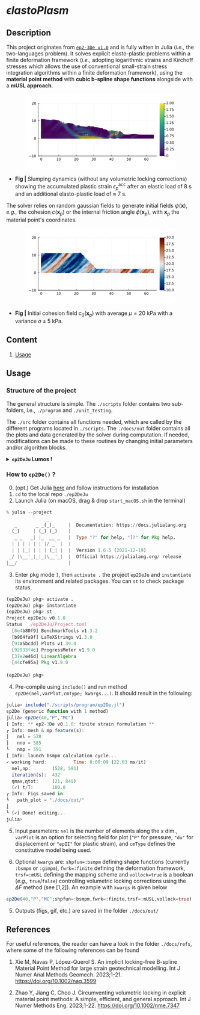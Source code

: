 <div style="max-width:500px; word-wrap:break-word;">

# ***ϵlastoPlasm*** #
## **Description** 
This project originates from [``ep2-3De v1.0``](https://github.com/ewyser/ep2-3De) and is fully witten in Julia (*i.e.,* the two-languages problem). It solves explicit elasto-plastic problems within a finite deformation framework (*i.e.,* adopting logarithmic strains and Kirchoff stresses which allows the use of conventional small-strain stress integration algorithms within a finite deformation framework), using the **material point method** with **cubic b-spline shape functions** alongside with a **mUSL approach**.

<p align="center">
  <img src="docs/img/epII.png" width="400"/>
</p>

* **Fig |** Slumping dynamics (without any volumetric locking corrections) showing the accumulated plastic strain $\epsilon_p^{\mathrm{acc}}$ after an elastic load of 8 s and an additional elasto-plastic load of $\approx$ 7 s. 

The solver relies on random gaussian fields to generate initial fields $\psi(\boldsymbol{x})$, *e.g.,* the cohesion $c(\boldsymbol{x}_p)$ or the internal friction angle $\phi(\boldsymbol{x}_p)$, with $\boldsymbol{x}_p$ the material point's coordinates. 

<p align="center">
  <img src="docs/img/c0.png" width="400"/>
</p>

* **Fig |** Initial cohesion field $c_0(\boldsymbol{x}_p)$ with average $\mu=20$ kPa with a variance $\sigma\pm5$ kPa.

## **Content**
1. [Usage](#id-section2)
<div id='id-section2'/> 

## **Usage**

### Structure of the project
The general structure is simple. The ```./scripts``` folder contains two sub-folders, i.e., ```./program``` and ```./unit_testing```. 

The ```./src``` folder contains all functions needed, which are called by the different programs located in ```./scripts```. The ```./docs/out``` folder contains all the plots and data generated by the solver during computation. If needed, modifications can be made to these routines by changing initial parameters and/or algorithm blocks. 

<details> <summary> <b> <code>ϵp2DeJu</code> Lumos ! </b> </summary>

  ```terminal
.
├── Manifest.toml
├── Project.toml
├── README.md
├── docs
│   ├── img
│   ├── out
│   └── refs
├── license
├── scripts
│   ├── program
│   │   └── ep2De.jl
│   └── unit_testing
│       ├── allocTest.jl
│       ├── kwargsTest.jl
│       └── shpfunTest.jl
├── src
│   ├── ep2DeJu.jl
│   ├── fun_fs
│   │   ├── elastoplast.jl
│   │   ├── mapsto.jl
│   │   ├── plast.jl
│   │   ├── shpfun.jl
│   │   └── solve.jl
│   ├── misc
│   │   ├── doc.jl
│   │   ├── physics.jl
│   │   ├── plot.jl
│   │   ├── rxiv
│   │   ├── setup.jl
│   │   ├── types.jl
│   │   └── utilities.jl
│   └── superInclude.jl
└── start_macOS.sh
  ```
</details>

### How to ```ϵp2De()``` ?  

0. (opt.) Get Julia [here](https://julialang.org/downloads/) and follow instructions for installation
1. ``cd`` to the local repo ```./ep2DeJu ``` 
2. Launch Julia (on macOS, drag & drop ```start_macOS.sh``` in the terminal)
```julia
% julia --project  
               _
   _       _ _(_)_     |  Documentation: https://docs.julialang.org
  (_)     | (_) (_)    |
   _ _   _| |_  __ _   |  Type "?" for help, "]?" for Pkg help.
  | | | | | | |/ _` |  |
  | | |_| | | | (_| |  |  Version 1.6.5 (2021-12-19)
 _/ |\__'_|_|_|\__'_|  |  Official https://julialang.org/ release
|__/                   |
```
3. Enter pkg mode ``` ] ```, then ``activate .`` the project ``ep2DeJu`` and ``instantiate`` its environment and related packages. You can ``st`` to check package status.
```julia
(ep2DeJu) pkg> activate .
(ep2DeJu) pkg> instantiate 
(ep2DeJu) pkg> st
Project ep2DeJu v0.1.0
Status `./ep2DeJu/Project.toml`
  [6e4b80f9] BenchmarkTools v1.3.2
  [b964fa9f] LaTeXStrings v1.3.0
  [91a5bcdd] Plots v1.39.0
  [92933f4c] ProgressMeter v1.9.0
  [37e2e46d] LinearAlgebra
  [44cfe95a] Pkg v1.8.0

(ep2DeJu) pkg>
```
4. Pre-compile using ``include()`` and run method ``ϵp2De(nel,varPlot,cmType; kwargs...)``. It should result in the following:
```julia
julia> include("./scripts/program/ep2De.jl")
ϵp2De (generic function with 1 method)
julia> ϵp2De(40,"P","MC")
[ Info: ** ϵp2-3De v0.1.0: finite strain formulation **
┌ Info: mesh & mp feature(s):
│   nel = 528
│   nno = 585
└   nmp = 591
[ Info: launch bsmpm calculation cycle...
✓ working hard:          Time: 0:00:09 (22.83 ms/it)
  nel,np:        (528, 591)
  iteration(s):  432
  ηmax,ηtot:     (21, 849)
  (✓) t/T:       100.0
┌ Info: Figs saved in
└   path_plot = "./docs/out/"
│
└ (✓) Done! exiting...
julia>
```
5. Input parameters: ``nel`` is the number of elements along the $x$ dim., ``varPlot`` is an option for selecting field for plot (``"P"`` for pressure, ``"du"`` for displacement or ``"epII"`` for plastic strain), and ``cmType`` defines the constitutive model being used. 

6. Optional ``kwargs`` are: ``shpfun=:bsmpm`` defining shape functions (currently ``:bsmpm`` or ``:gimpm``), ``fwrk=:finite`` defining the deformation framework, ``trsf=:mUSL`` defining the mapping scheme and ``vollock=true`` is a boolean (*e.g.,* ``true``/``false``) controlling volumetric locking corrections using the $\Delta\bar{F}$ method (see [1,2]). An example with ``kwargs`` is given below
```julia
ϵp2De(40,"P","MC";shpfun=:bsmpm,fwrk=:finite,trsf=:mUSL,vollock=true)
```

5. Outputs (figs, gif, etc.) are saved in the folder ```./docs/out/ ```

## **References**
For useful references, the reader can have a look in the folder ```./docs/refs```, where some of the following references can be found

1. Xie M, Navas P, López-Querol S. An implicit locking-free B-spline Material Point
Method for large strain geotechnical modelling. Int J Numer Anal Methods Geomech. 2023;1-21.
https://doi.org/10.1002/nag.3599

2. Zhao Y, Jiang C, Choo J. Circumventing volumetric locking in explicit material point
methods: A simple, efficient, and general approach. Int J Numer Methods Eng. 2023;1-22. https://doi.org/10.1002/nme.7347

</div>